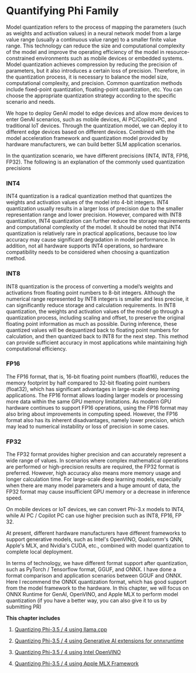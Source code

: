 # **Quantifying Phi Family**

Model quantization refers to the process of mapping the parameters (such as weights and activation values) in a neural network model from a large value range (usually a continuous value range) to a smaller finite value range. This technology can reduce the size and computational complexity of the model and improve the operating efficiency of the model in resource-constrained environments such as mobile devices or embedded systems. Model quantization achieves compression by reducing the precision of parameters, but it also introduces a certain loss of precision. Therefore, in the quantization process, it is necessary to balance the model size, computational complexity, and precision. Common quantization methods include fixed-point quantization, floating-point quantization, etc. You can choose the appropriate quantization strategy according to the specific scenario and needs.

We hope to deploy GenAI model to edge devices and allow more devices to enter GenAI scenarios, such as mobile devices, AI PC/Copilot+PC, and traditional IoT devices. Through the quantization model, we can deploy it to different edge devices based on different devices. Combined with the model acceleration framework and quantization model provided by hardware manufacturers, we can build better SLM application scenarios.

In the quantization scenario, we have different precisions (INT4, INT8, FP16, FP32). The following is an explanation of the commonly used quantization precisions

### **INT4**

INT4 quantization is a radical quantization method that quantizes the weights and activation values ​​of the model into 4-bit integers. INT4 quantization usually results in a larger loss of precision due to the smaller representation range and lower precision. However, compared with INT8 quantization, INT4 quantization can further reduce the storage requirements and computational complexity of the model. It should be noted that INT4 quantization is relatively rare in practical applications, because too low accuracy may cause significant degradation in model performance. In addition, not all hardware supports INT4 operations, so hardware compatibility needs to be considered when choosing a quantization method.

### **INT8**

INT8 quantization is the process of converting a model’s weights and activations from floating point numbers to 8-bit integers. Although the numerical range represented by INT8 integers is smaller and less precise, it can significantly reduce storage and calculation requirements. In INT8 quantization, the weights and activation values ​​of the model go through a quantization process, including scaling and offset, to preserve the original floating point information as much as possible. During inference, these quantized values ​​will be dequantized back to floating point numbers for calculation, and then quantized back to INT8 for the next step. This method can provide sufficient accuracy in most applications while maintaining high computational efficiency.

### **FP16**

The FP16 format, that is, 16-bit floating point numbers (float16), reduces the memory footprint by half compared to 32-bit floating point numbers (float32), which has significant advantages in large-scale deep learning applications. The FP16 format allows loading larger models or processing more data within the same GPU memory limitations. As modern GPU hardware continues to support FP16 operations, using the FP16 format may also bring about improvements in computing speed. However, the FP16 format also has its inherent disadvantages, namely lower precision, which may lead to numerical instability or loss of precision in some cases.

### **FP32**

The FP32 format provides higher precision and can accurately represent a wide range of values. In scenarios where complex mathematical operations are performed or high-precision results are required, the FP32 format is preferred. However, high accuracy also means more memory usage and longer calculation time. For large-scale deep learning models, especially when there are many model parameters and a huge amount of data, the FP32 format may cause insufficient GPU memory or a decrease in inference speed.

On mobile devices or IoT devices, we can convert Phi-3.x models to INT4, while AI PC / Copilot PC can use higher precision such as INT8, FP16, FP 32.

At present, different hardware manufacturers have different frameworks to support generative models, such as Intel's OpenVINO, Qualcomm's QNN, Apple's MLX, and Nvidia's CUDA, etc., combined with model quantization to complete local deployment.

In terms of technology, we have different format support after quantization, such as PyTorch / Tensorflow format, GGUF, and ONNX. I have done a format comparison and application scenarios between GGUF and ONNX. Here I recommend the ONNX quantization format, which has good support from the model framework to the hardware. In this chapter, we will focus on ONNX Runtime for GenAI, OpenVINO, and Apple MLX to perform model quantization (if you have a better way, you can also give it to us by submitting PR)

**This chapter includes**

1. [Quantizing Phi-3.5 / 4 using llama.cpp](./UsingLlamacppQuantifyingPhi.md)

2. [Quantizing Phi-3.5 / 4 using Generative AI extensions for onnxruntime](./UsingORTGenAIQuantifyingPhi.md)

3. [Quantizing Phi-3.5 / 4 using Intel OpenVINO](./UsingIntelOpenVINOQuantifyingPhi.md)

4. [Quantizing Phi-3.5 / 4 using Apple MLX Framework](./UsingAppleMLXQuantifyingPhi.md)



